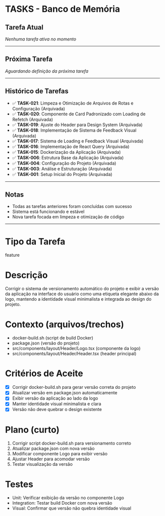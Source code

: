 # TASKS - Banco de Memória

## Tarefa Atual
*Nenhuma tarefa ativa no momento*

---

## Próxima Tarefa
*Aguardando definição da próxima tarefa*

---

## Histórico de Tarefas
- ✅ **TASK-021**: Limpeza e Otimização de Arquivos de Rotas e Configuração (Arquivada)
- ✅ **TASK-020**: Componente de Card Padronizado com Loading de Refetch (Arquivada)
- ✅ **TASK-019**: Ajuste do Header para Design System (Arquivada)
- ✅ **TASK-018**: Implementação de Sistema de Feedback Visual (Arquivada)
- ✅ **TASK-017**: Sistema de Loading e Feedback Visual (Arquivada)
- ✅ **TASK-016**: Implementação de React Query (Arquivada)
- ✅ **TASK-015**: Dockerização da Aplicação (Arquivada)
- ✅ **TASK-006**: Estrutura Base da Aplicação (Arquivada)
- ✅ **TASK-004**: Configuração do Projeto (Arquivada)
- ✅ **TASK-003**: Análise e Estruturação (Arquivada)
- ✅ **TASK-001**: Setup Inicial do Projeto (Arquivada)

---

## Notas
- Todas as tarefas anteriores foram concluídas com sucesso
- Sistema está funcionando e estável
- Nova tarefa focada em limpeza e otimização de código

---

# Tipo da Tarefa
feature

# Descrição
Corrigir o sistema de versionamento automático do projeto e exibir a versão da aplicação na interface do usuário como uma etiqueta elegante abaixo da logo, mantendo a identidade visual minimalista e integrada ao design do projeto.

# Contexto (arquivos/trechos)
- docker-build.sh (script de build Docker)
- package.json (versão do projeto)
- src/components/layout/Header/Logo.tsx (componente da logo)
- src/components/layout/Header/Header.tsx (header principal)

# Critérios de Aceite
- [x] Corrigir docker-build.sh para gerar versão correta do projeto
- [x] Atualizar versão em package.json automaticamente
- [x] Exibir versão da aplicação ao lado da logo
- [x] Manter identidade visual minimalista e clara
- [x] Versão não deve quebrar o design existente

# Plano (curto)
1) Corrigir script docker-build.sh para versionamento correto
2) Atualizar package.json com nova versão
3) Modificar componente Logo para exibir versão
4) Ajustar Header para acomodar versão
5) Testar visualização da versão

# Testes
- Unit: Verificar exibição da versão no componente Logo
- Integration: Testar build Docker com nova versão
- Visual: Confirmar que versão não quebra identidade visual
